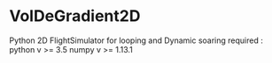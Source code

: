 # VolDeGradient2D
Python 2D FlightSimulator for looping and Dynamic soaring
required : 
python v >= 3.5
numpy  v >= 1.13.1
